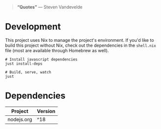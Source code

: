 > __“Quotes”__
> — Steven Vandevelde


# Development

This project uses Nix to manage the project's environment. If you'd like to build this project without Nix, check out the dependencies in the `shell.nix` file (most are available through Homebrew as well).

```shell
# Install javascript dependencies
just install-deps

# Build, serve, watch
just
```


# Dependencies

| Project      | Version |
| ------------ | ------- |
| nodejs.org   | ^18     |
